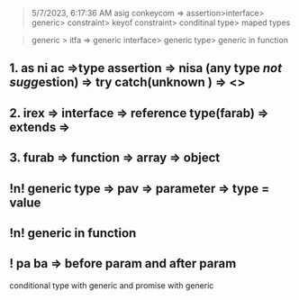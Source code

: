 > 5/7/2023, 6:17:36 AM
> asig conkeycom => assertion>interface> generic> constraint> keyof constraint> conditinal type> maped types 

> generic > itfa => generic interface> generic type> generic in function
## 1.  as ni ac =>type assertion => nisa (any type *not sugg*estion) => try catch(unknown ) => <>

## 2.  irex  => interface => reference type(farab) => extends =>

## 3.  furab => function => array => object

##  !n! generic type => pav => parameter => type = value

## !n! generic in function 
##  ! pa ba => before param and after param

<!-- ?gap! -->
conditional type with generic and promise with generic 
